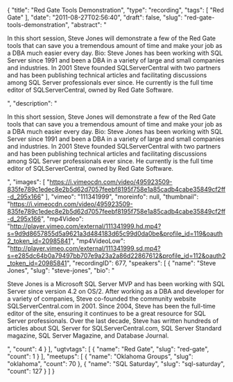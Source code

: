 {
  "title": "Red Gate Tools Demonstration",
  "type": "recording",
  "tags": [
    "Red Gate"
  ],
  "date": "2011-08-27T02:56:40",
  "draft": false,
  "slug": "red-gate-tools-demonstration",
  "abstract": "<p>In this short session, Steve Jones will demonstrate a few of the Red Gate tools that can save you a tremendous amount of time and make your job as a DBA much easier every day. Bio: Steve Jones has been working with SQL Server since 1991 and been a DBA in a variety of large and small companies and industries. In 2001 Steve founded SQLServerCentral with two partners and has been publishing technical articles and facilitating discussions among SQL Server professionals ever since. He currently is the full time editor of SQLServerCentral, owned by Red Gate Software.</p>",
  "description": "<p>In this short session, Steve Jones will demonstrate a few of the Red Gate tools that can save you a tremendous amount of time and make your job as a DBA much easier every day. Bio: Steve Jones has been working with SQL Server since 1991 and been a DBA in a variety of large and small companies and industries. In 2001 Steve founded SQLServerCentral with two partners and has been publishing technical articles and facilitating discussions among SQL Server professionals ever since. He currently is the full time editor of SQLServerCentral, owned by Red Gate Software.</p>",
  "images": [
    "https://i.vimeocdn.com/video/495923509-835fe789c1edec8e2b5d62d7057feebf8195f758e1a85cadb4cabe35849cf2ff-d_295x166"
  ],
  "vimeo": "111341999",
  "moreinfo": null,
  "thumbnail": "https://i.vimeocdn.com/video/495923509-835fe789c1edec8e2b5d62d7057feebf8195f758e1a85cadb4cabe35849cf2ff-d_295x166",
  "mp4Video": "http://player.vimeo.com/external/111341999.hd.mp4?s=9d9d8657855d5a9621a3d484183d65c99d0da0be&profile_id=119&oauth2_token_id=20985841",
  "mp4VideoLow": "http://player.vimeo.com/external/111341999.sd.mp4?s=e285dc64b0a79497bb707e9a23a2a86d22867612&profile_id=112&oauth2_token_id=20985841",
  "recordingID": 677,
  "speakers": [
    {
      "name": "Steve Jones",
      "slug": "steve-jones",
      "bio": "<p>Steve Jones is a Microsoft SQL Server MVP and has been working with SQL Server since version 4.2 on OS/2. After working as a DBA and developer for a variety of companies, Steve co-founded the community website SQLServerCentral.com in 2001. Since 2004, Steve has been the full-time editor of the site, ensuring it continues to be a great resource for SQL Server professionals. Over the last decade, Steve has written hundreds of articles about SQL Server for SQLServerCentral.com, SQL Server Standard magazine, SQL Server Magazine, and Database Journal.</p>",
      "count": 4
    }
  ],
  "ugtvtags": [
    {
      "name": "Red Gate",
      "slug": "red-gate",
      "count": 1
    }
  ],
  "meetups": [
    {
      "name": "Oklahoma Groups",
      "slug": "oklahoma",
      "count": 70
    },
    {
      "name": "SQL Saturday",
      "slug": "sql-saturday",
      "count": 127
    }
  ]
}